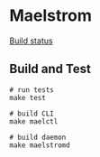 # Maelstrom

[Build status](https://gitlab.com/coopernurse/maelstrom/badges/master/build.svg)

## Build and Test

```
# run tests
make test

# build CLI
make maelctl

# build daemon
make maelstromd
```
